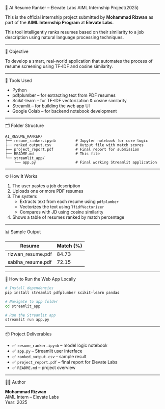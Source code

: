 💼 AI Resume Ranker – Elevate Labs AIML Internship Project(2025)

This is the official internship project submitted by **Mohammad Rizwan** as part of the **AIML Internship Program** at **Elevate Labs**.

This tool intelligently ranks resumes based on their similarity to a job description using natural language processing techniques.

---

🧠 Objective

To develop a smart, real-world application that automates the process of resume screening using TF-IDF and cosine similarity.

---

🧰 Tools Used

- Python  
- pdfplumber – for extracting text from PDF resumes  
- Scikit-learn – for TF-IDF vectorization & cosine similarity  
- Streamlit – for building the web app UI  
- Google Colab – for backend notebook development

---

🗂️ Folder Structure

```
AI_RESUME_RANKER/
├── resume_ranker.ipynb         # Jupyter notebook for core logic
├── ranked_output.csv           # Output file with match scores
├── project_report.pdf          # Final report for submission
├── README.md                   # This file
└── streamlit_app/
    └── app.py                  # Final working Streamlit application
```

---

⚙️ How It Works

1. The user pastes a job description
2. Uploads one or more PDF resumes
3. The system:
   - Extracts text from each resume using `pdfplumber`
   - Vectorizes the text using `TfidfVectorizer`
   - Compares with JD using cosine similarity
4. Shows a table of resumes ranked by match percentage

---

📊 Sample Output

| Resume             | Match (%) |
|--------------------|-----------|
| rizwan_resume.pdf  | 84.73     |
| sabiha_resume.pdf  | 72.15     |

---

🚀 How to Run the Web App Locally

```bash
# Install dependencies
pip install streamlit pdfplumber scikit-learn pandas

# Navigate to app folder
cd streamlit_app

# Run the Streamlit app
streamlit run app.py
```

---

📦 Project Deliverables

- ✅ `resume_ranker.ipynb` – model logic notebook  
- ✅ `app.py` – Streamlit user interface  
- ✅ `ranked_output.csv` – sample result  
- ✅ `project_report.pdf` – final report for Elevate Labs  
- ✅ `README.md` – project overview  

---

🧑‍💻 Author

**Mohammad Rizwan**  
AIML Intern – Elevate Labs  
Year: 2025  
